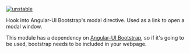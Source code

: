 [![unstable](http://badges.github.io/stability-badges/dist/unstable.svg)](http://github.com/badges/stability-badges)

Hook into Angular-UI Bootstrap's modal directive. Used as a link to open a modal window.

This module has a dependency on [Angular-UI Bootstrap](http://angular-ui.github.io/bootstrap/), so if it's going to be used, bootstrap needs to be included in your webpage.